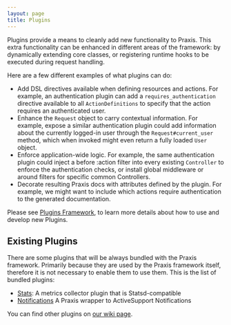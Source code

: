 ```yaml
---
layout: page
title: Plugins
---
```


Plugins provide a means to cleanly add new functionality to Praxis. This extra functionality can be enhanced in different areas of the framework: by dynamically extending core classes, or registering runtime hooks to be executed during request handling.

Here are a few different examples of what plugins can do:

* Add DSL directives available when defining resources and actions. For example, an authentication plugin can add a `requires_authentication` directive available to all `ActionDefinitions` to specify that the action requires an authenticated user.
* Enhance the `Request` object to carry contextual information. For example, expose a similar authentication plugin could add information about the currently logged-in user through the `Request#current_user` method, which when invoked might even return a fully loaded `User` object.
* Enforce application-wide logic. For example, the same authentication plugin could inject a before :action filter into every existing `Controller` to enforce the authentication checks, or install global middleware or around filters for specific common Controllers.
* Decorate resulting Praxis docs with attributes defined by the plugin. For example, we might want to include which actions require authentication to the generated documentation.

Please see [Plugins Framework](./plugins_framework/), to learn more details about how to use and develop new Plugins.

## Existing Plugins

There are some plugins that will be always bundled with the Praxis framework. Primarily because they are used by the Praxis framework itself, therefore it is not necessary to enable them to use them. This is the list of bundled plugins:

* [Stats](./stats/): A metrics collector plugin that is Statsd-compatible
* [Notifications](./notifications/) A Praxis wrapper to ActiveSupport Notifications

You can find other plugins on [our wiki page](https://github.com/rightscale/praxis/wiki/Plugins-and-Tools).
